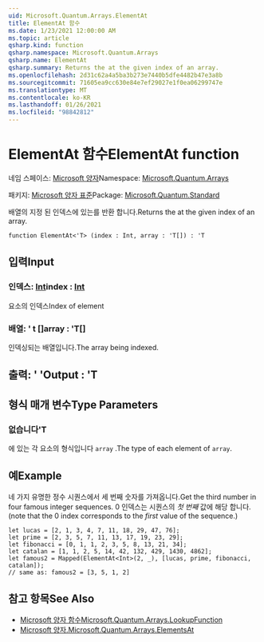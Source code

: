 ```yaml
---
uid: Microsoft.Quantum.Arrays.ElementAt
title: ElementAt 함수
ms.date: 1/23/2021 12:00:00 AM
ms.topic: article
qsharp.kind: function
qsharp.namespace: Microsoft.Quantum.Arrays
qsharp.name: ElementAt
qsharp.summary: Returns the at the given index of an array.
ms.openlocfilehash: 2d31c62a4a5ba3b273e7440b5dfe4482b47e3a8b
ms.sourcegitcommit: 71605ea9cc630e84e7ef29027e1f0ea06299747e
ms.translationtype: MT
ms.contentlocale: ko-KR
ms.lasthandoff: 01/26/2021
ms.locfileid: "98842812"
---
```

# <a name="elementat-function"></a><span data-ttu-id="f1f3f-102">ElementAt 함수</span><span class="sxs-lookup"><span data-stu-id="f1f3f-102">ElementAt function</span></span>

<span data-ttu-id="f1f3f-103">네임 스페이스: [Microsoft 양자](xref:Microsoft.Quantum.Arrays)</span><span class="sxs-lookup"><span data-stu-id="f1f3f-103">Namespace: [Microsoft.Quantum.Arrays](xref:Microsoft.Quantum.Arrays)</span></span>

<span data-ttu-id="f1f3f-104">패키지: [Microsoft 양자 표준](https://nuget.org/packages/Microsoft.Quantum.Standard)</span><span class="sxs-lookup"><span data-stu-id="f1f3f-104">Package: [Microsoft.Quantum.Standard](https://nuget.org/packages/Microsoft.Quantum.Standard)</span></span>


<span data-ttu-id="f1f3f-105">배열의 지정 된 인덱스에 있는를 반환 합니다.</span><span class="sxs-lookup"><span data-stu-id="f1f3f-105">Returns the at the given index of an array.</span></span>

```qsharp
function ElementAt<'T> (index : Int, array : 'T[]) : 'T
```


## <a name="input"></a><span data-ttu-id="f1f3f-106">입력</span><span class="sxs-lookup"><span data-stu-id="f1f3f-106">Input</span></span>

### <a name="index--int"></a><span data-ttu-id="f1f3f-107">인덱스: [Int](xref:microsoft.quantum.lang-ref.int)</span><span class="sxs-lookup"><span data-stu-id="f1f3f-107">index : [Int](xref:microsoft.quantum.lang-ref.int)</span></span>

<span data-ttu-id="f1f3f-108">요소의 인덱스</span><span class="sxs-lookup"><span data-stu-id="f1f3f-108">Index of element</span></span>


### <a name="array--t"></a><span data-ttu-id="f1f3f-109">배열: ' t []</span><span class="sxs-lookup"><span data-stu-id="f1f3f-109">array : 'T[]</span></span>

<span data-ttu-id="f1f3f-110">인덱싱되는 배열입니다.</span><span class="sxs-lookup"><span data-stu-id="f1f3f-110">The array being indexed.</span></span>



## <a name="output--t"></a><span data-ttu-id="f1f3f-111">출력: ' '</span><span class="sxs-lookup"><span data-stu-id="f1f3f-111">Output : 'T</span></span>



## <a name="type-parameters"></a><span data-ttu-id="f1f3f-112">형식 매개 변수</span><span class="sxs-lookup"><span data-stu-id="f1f3f-112">Type Parameters</span></span>

### <a name="t"></a><span data-ttu-id="f1f3f-113">없습니다</span><span class="sxs-lookup"><span data-stu-id="f1f3f-113">'T</span></span>

<span data-ttu-id="f1f3f-114">에 있는 각 요소의 형식입니다 `array` .</span><span class="sxs-lookup"><span data-stu-id="f1f3f-114">The type of each element of `array`.</span></span>

## <a name="example"></a><span data-ttu-id="f1f3f-115">예</span><span class="sxs-lookup"><span data-stu-id="f1f3f-115">Example</span></span>

<span data-ttu-id="f1f3f-116">네 가지 유명한 정수 시퀀스에서 세 번째 숫자를 가져옵니다.</span><span class="sxs-lookup"><span data-stu-id="f1f3f-116">Get the third number in four famous integer sequences.</span></span> <span data-ttu-id="f1f3f-117">0 인덱스는 시퀀스의 _첫 번째_ 값에 해당 합니다.</span><span class="sxs-lookup"><span data-stu-id="f1f3f-117">(note that the 0 index corresponds to the _first_ value of the sequence.)</span></span>

```qsharp
let lucas = [2, 1, 3, 4, 7, 11, 18, 29, 47, 76];
let prime = [2, 3, 5, 7, 11, 13, 17, 19, 23, 29];
let fibonacci = [0, 1, 1, 2, 3, 5, 8, 13, 21, 34];
let catalan = [1, 1, 2, 5, 14, 42, 132, 429, 1430, 4862];
let famous2 = Mapped(ElementAt<Int>(2, _), [lucas, prime, fibonacci, catalan]);
// same as: famous2 = [3, 5, 1, 2]
```

## <a name="see-also"></a><span data-ttu-id="f1f3f-118">참고 항목</span><span class="sxs-lookup"><span data-stu-id="f1f3f-118">See Also</span></span>

- [<span data-ttu-id="f1f3f-119">Microsoft 양자 함수</span><span class="sxs-lookup"><span data-stu-id="f1f3f-119">Microsoft.Quantum.Arrays.LookupFunction</span></span>](xref:Microsoft.Quantum.Arrays.LookupFunction)
- [<span data-ttu-id="f1f3f-120">Microsoft 양자.</span><span class="sxs-lookup"><span data-stu-id="f1f3f-120">Microsoft.Quantum.Arrays.ElementsAt</span></span>](xref:Microsoft.Quantum.Arrays.ElementsAt)